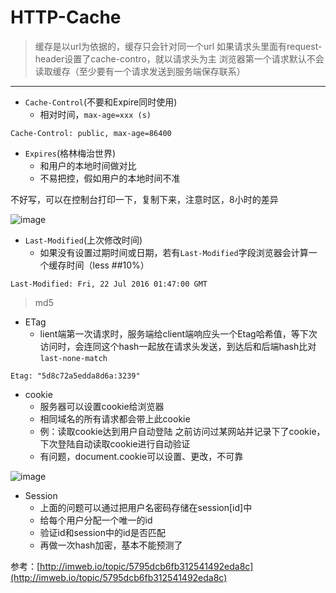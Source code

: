 # HTTP-Cache      


> 缓存是以url为依据的，缓存只会针对同一个url
> 如果请求头里面有request-header设置了cache-contro，就以请求头为主
> 浏览器第一个请求默认不会读取缓存（至少要有一个请求发送到服务端保存联系）

---

+ `Cache-Control`(不要和Expire同时使用)
   * 相对时间，`max-age=xxx (s)`
   
```
Cache-Control: public, max-age=86400
```
     
+ `Expires`(格林梅治世界)
   * 和用户的本地时间做对比
   * 不易把控，假如用户的本地时间不准

不好写，可以在控制台打印一下，复制下来，注意时区，8小时的差异

![image](https://user-images.githubusercontent.com/24493052/29121435-15d72bea-7d41-11e7-9c6d-75c5233aeb9f.png)

     
     
+ `Last-Modified`(上次修改时间)
   * 如果没有设置过期时间或日期，若有`Last-Modified`字段浏览器会计算一个缓存时间（less   ##10%）
   
```
Last-Modified: Fri, 22 Jul 2016 01:47:00 GMT
```

> md5

+ ETag
   * lient端第一次请求时，服务端给client端响应头一个Etag哈希值，等下次访问时，会连同这个hash一起放在请求头发送，到达后和后端hash比对`last-none-match`
   
```
Etag: "5d8c72a5edda8d6a:3239"
```

+ cookie
   + 服务器可以设置cookie给浏览器
   + 相同域名的所有请求都会带上此cookie
   + 例：读取cookie达到用户自动登陆
之前访问过某网站并记录下了cookie，下次登陆自动读取cookie进行自动验证  
   + 有问题，document.cookie可以设置、更改，不可靠
   
![image](https://user-images.githubusercontent.com/24493052/29127244-23430c9c-7d53-11e7-948b-ff3fc18064a6.png)

+ Session
   + 上面的问题可以通过把用户名密码存储在session[id]中
   + 给每个用户分配一个唯一的id
   + 验证id和session中的id是否匹配
   + 再做一次hash加密，基本不能预测了


参考：[http://imweb.io/topic/5795dcb6fb312541492eda8c](http://imweb.io/topic/5795dcb6fb312541492eda8c)
